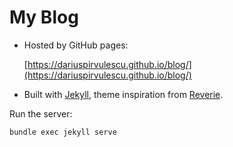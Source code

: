 # My Blog

- Hosted by GitHub pages:

  [https://dariuspirvulescu.github.io/blog/](https://dariuspirvulescu.github.io/blog/)
- Built with [Jekyll](https://jekyllrb.com/), theme inspiration from [Reverie](https://github.com/amitmerchant1990/reverie).

Run the server:
```
bundle exec jekyll serve
```